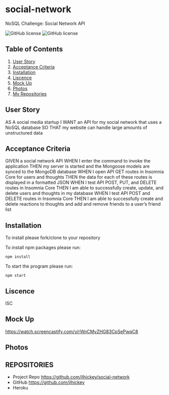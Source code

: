 # social-network
NoSQL Challenge: Social Network API


![GitHub license](https://img.shields.io/badge/Made%20by-%40jlhickey-orange)
![GitHub license](https://img.shields.io/badge/license-MIT-green.svg)


## Table of Contents
1. [User Story](#UserStory)
2. [Acceptance Criteria](#AcceptanceCriteria)
3. [Installation](#Installation)
5. [Liscence](#Liscence)
6. [Mock Up](#MockUp)
7. [Photos](#Photos)
8. [My Repositories](#MyRepositories)


## User Story

AS A social media startup
I WANT an API for my social network that uses a NoSQL database
SO THAT my website can handle large amounts of unstructured data

## Acceptance Criteria

GIVEN a social network API
WHEN I enter the command to invoke the application
THEN my server is started and the Mongoose models are synced to the MongoDB database
WHEN I open API GET routes in Insomnia Core for users and thoughts
THEN the data for each of these routes is displayed in a formatted JSON
WHEN I test API POST, PUT, and DELETE routes in Insomnia Core
THEN I am able to successfully create, update, and delete users and thoughts in my database
WHEN I test API POST and DELETE routes in Insomnia Core
THEN I am able to successfully create and delete reactions to thoughts and add and remove friends to a user’s friend list

## Installation
To install please fork/clone to your repository

To install npm packages please run:

```
npm install
```

To start the program please run:

```
npm start
```


## Liscence
ISC


## Mock Up   
https://watch.screencastify.com/v/rWnCMvZHG83CpSePwqC8

## Photos<br>
  
  
## REPOSITORIES

- Project Repo https://github.com/jlhickey/social-network
- GitHub https://github.com/jlhickey
- Heroku  

